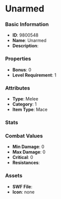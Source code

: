 # Unarmed



### Basic Information

- **ID**: 9800548
- **Name**: Unarmed
- **Description**: 

### Properties

- **Bonus**: 0
- **Level Requirement**: 1

### Attributes

- **Type**: Melee     
- **Category**: 1
- **Item Type**: Mace

### Stats


### Combat Values

- **Min Damage**: 0
- **Max Damage**: 0
- **Critical**: 0
- **Resistances**: 

### Assets

- **SWF File**: 
- **Icon**: none

